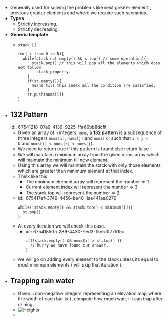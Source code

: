 - Generally used for solving the problems like next greater element , previous greater elements and where we require such scenarios.
- __Types__
	- Strictly increasing.
	- Strictly decreasing.
- __Generic template__
	- ```
	  stack [] 
	  
	  for( i from 0 to N){
	  	while(stack not empty() && s.top() // some operation){
	      	stack.pop() // this will pop all the elements which does not follow 
	          stack property.
	      }
	      if(st.empty()){
	      	means till this index all the condition are satisfied.
	      }
	      st.push(nums[i])
	  }
	  ```
- ## 132 Pattern
  id:: 67541218-07a9-4139-9225-1fa66bb8dcff
	- Given an array of `n` integers `nums`, a **132 pattern** is a subsequence of three integers `nums[i]`, `nums[j]` and `nums[k]` such that `i < j < k` and `nums[i] < nums[k] < nums[j]`.
	- We need to return true if this pattern is found else return false
	- We will maintain a minimum array from the given nums array which will maintain the minimum till now element.
	- Using this array we will maintain the stack with only those elements which are greater than minimum element at that index.
	- Think like this
		- The minimum element array will represent the number => 1.
		- Current element index will represent the number => 3.
		- The stack top will represent the number => 2.
	- id:: 675417ef-3749-4456-be40-1ae441ae0279
	  ```
	  while(!stack.empty() && stack.top() < minimum[i]){
	  	st.pop().
	  }
	  ```
	- At every iteration we will check this case.
		- id:: 67541850-c289-4430-9ed3-f5e53f77515c
		  ```
		  if(!stack.empty() && nums[i] > st.top() ){
		  	// hurry we have found our answer.
		  }
		  ```
	- we will go on adding every element to the stack unless its equal to most minimum elements ( will skip that iteration ).
- ## Trapping rain water
	- Given `n` non-negative integers representing an elevation map where the width of each bar is `1`, compute how much water it can trap after raining.
	- ![Heights](https://assets.leetcode.com/uploads/2018/10/22/rainwatertrap.png)
	-